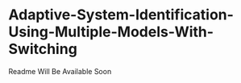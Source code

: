 # Adaptive-System-Identification-Using-Multiple-Models-With-Switching

Readme Will Be Available Soon
